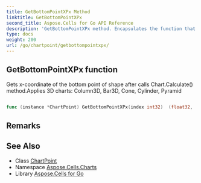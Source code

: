 ```yaml
---
title: GetBottomPointXPx Method 
linktitle: GetBottomPointXPx
second_title: Aspose.Cells for Go API Reference
description: 'GetBottomPointXPx method. Encapsulates the function that represents getbottompointxpx in Go.'
type: docs
weight: 200
url: /go/chartpoint/getbottompointxpx/
---
```


## GetBottomPointXPx function

Gets x-coordinate of the bottom point of shape after calls Chart.Calculate() method.Applies 3D charts: Column3D, Bar3D, Cone, Cylinder, Pyramid

```go

func (instance *ChartPoint) GetBottomPointXPx(index int32)  (float32,  error) 

```

## Remarks


## See Also

* Class [ChartPoint](../)
* Namespace [Aspose.Cells.Charts](../../)
* Library [Aspose.Cells for Go](../../../)
